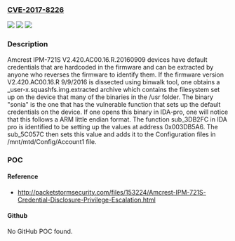 ### [CVE-2017-8226](https://cve.mitre.org/cgi-bin/cvename.cgi?name=CVE-2017-8226)
![](https://img.shields.io/static/v1?label=Product&message=n%2Fa&color=blue)
![](https://img.shields.io/static/v1?label=Version&message=n%2Fa&color=blue)
![](https://img.shields.io/static/v1?label=Vulnerability&message=n%2Fa&color=brighgreen)

### Description

Amcrest IPM-721S V2.420.AC00.16.R.20160909 devices have default credentials that are hardcoded in the firmware and can be extracted by anyone who reverses the firmware to identify them. If the firmware version V2.420.AC00.16.R 9/9/2016 is dissected using binwalk tool, one obtains a _user-x.squashfs.img.extracted archive which contains the filesystem set up on the device that many of the binaries in the /usr folder. The binary "sonia" is the one that has the vulnerable function that sets up the default credentials on the device. If one opens this binary in IDA-pro, one will notice that this follows a ARM little endian format. The function sub_3DB2FC in IDA pro is identified to be setting up the values at address 0x003DB5A6. The sub_5C057C then sets this value and adds it to the Configuration files in /mnt/mtd/Config/Account1 file.

### POC

#### Reference
- http://packetstormsecurity.com/files/153224/Amcrest-IPM-721S-Credential-Disclosure-Privilege-Escalation.html

#### Github
No GitHub POC found.

